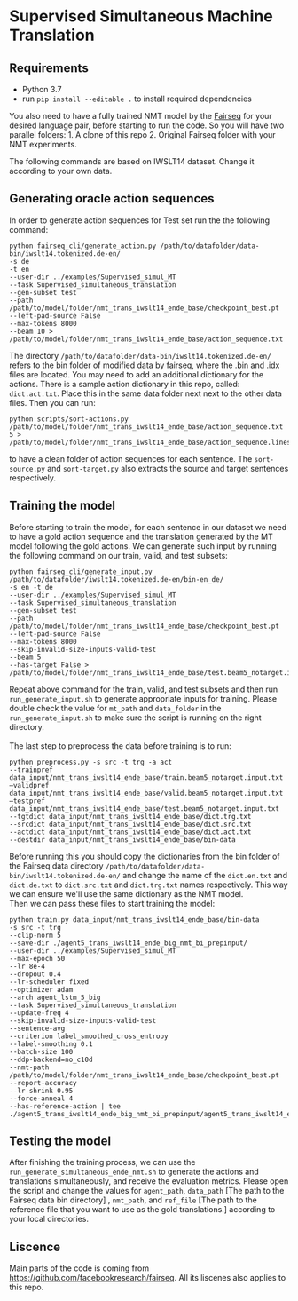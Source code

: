 # Supervised Simultaneous Machine Translation

## Requirements

- Python 3.7
- run `pip install --editable .` to install required dependencies

You also need to have a fully trained NMT model by the [Fairseq](https://github.com/facebookresearch/fairseq) for your desired language pair, before starting to run the code. So you will have two parallel folders: 1. A clone of this repo 2. Original Fairseq folder with your NMT experiments.

The following commands are based on IWSLT14 dataset. Change it according to your own data.

## Generating oracle action sequences
In order to generate action sequences for Test set run the the following command:

```
python fairseq_cli/generate_action.py /path/to/datafolder/data-bin/iwslt14.tokenized.de-en/
-s de
-t en
--user-dir ../examples/Supervised_simul_MT
--task Supervised_simultaneous_translation
--gen-subset test
--path /path/to/model/folder/nmt_trans_iwslt14_ende_base/checkpoint_best.pt
--left-pad-source False
--max-tokens 8000
--beam 10 > /path/to/model/folder/nmt_trans_iwslt14_ende_base/action_sequence.txt
```
The directory `/path/to/datafolder/data-bin/iwslt14.tokenized.de-en/` refers to the bin folder of modified data by fairseq, where the .bin and .idx files are located. You may need to add an additional dictionary for the actions. There is a sample action dictionary in this repo, called: `dict.act.txt`. Place this in the same data folder next next to the other data files.
Then you can run:

```
python scripts/sort-actions.py /path/to/model/folder/nmt_trans_iwslt14_ende_base/action_sequence.txt 5 > /path/to/model/folder/nmt_trans_iwslt14_ende_base/action_sequence.lines.txt
```

to have a clean folder of action sequences for each sentence. The `sort-source.py` and `sort-target.py` also extracts the source and target sentences respectively.

## Training the model

Before starting to train the model, for each sentence in our dataset we need to have a gold action sequence and the translation generated by the MT model following the gold actions. We can generate such input by running the following command on our train, valid, and test subsets:

```
python fairseq_cli/generate_input.py /path/to/datafolder/iwslt14.tokenized.de-en/bin-en_de/
-s en -t de
--user-dir ../examples/Supervised_simul_MT
--task Supervised_simultaneous_translation
--gen-subset test
--path /path/to/model/folder/nmt_trans_iwslt14_ende_base/checkpoint_best.pt
--left-pad-source False
--max-tokens 8000
--skip-invalid-size-inputs-valid-test
--beam 5
--has-target False > /path/to/model/folder/nmt_trans_iwslt14_ende_base/test.beam5_notarget.input.txt
```
Repeat above command for the train, valid, and test subsets and then run `run_generate_input.sh` to generate appropriate inputs for training. Please double check the value for `mt_path` and `data_folder` in the `run_generate_input.sh` to make sure the script is running on the right directory.\
\
The last step to preprocess the data before training is to run:
```
python preprocess.py -s src -t trg -a act 
--trainpref data_input/nmt_trans_iwslt14_ende_base/train.beam5_notarget.input.txt
—validpref data_input/nmt_trans_iwslt14_ende_base/valid.beam5_notarget.input.txt
—testpref data_input/nmt_trans_iwslt14_ende_base/test.beam5_notarget.input.txt
--tgtdict data_input/nmt_trans_iwslt14_ende_base/dict.trg.txt 
--srcdict data_input/nmt_trans_iwslt14_ende_base/dict.src.txt 
--actdict data_input/nmt_trans_iwslt14_ende_base/dict.act.txt
--destdir data_input/nmt_trans_iwslt14_ende_base/bin-data
```
Before running this you should copy the dictionaries from the bin folder of the Fairseq data directory `/path/to/datafolder/data-bin/iwslt14.tokenized.de-en/` and change the name of the `dict.en.txt` and `dict.de.txt` to `dict.src.txt` and `dict.trg.txt` names respectively. This way we can ensure we'll use the same dictionary as the NMT model.
\
Then we can pass these files to start training the model:

```
python train.py data_input/nmt_trans_iwslt14_ende_base/bin-data
-s src -t trg
--clip-norm 5
--save-dir ./agent5_trans_iwslt14_ende_big_nmt_bi_prepinput/
--user-dir ../examples/Supervised_simul_MT
--max-epoch 50
--lr 8e-4
--dropout 0.4
--lr-scheduler fixed
--optimizer adam
--arch agent_lstm_5_big
--task Supervised_simultaneous_translation
--update-freq 4
--skip-invalid-size-inputs-valid-test
--sentence-avg
--criterion label_smoothed_cross_entropy
--label-smoothing 0.1
--batch-size 100
--ddp-backend=no_c10d
--nmt-path /path/to/model/folder/nmt_trans_iwslt14_ende_base/checkpoint_best.pt
--report-accuracy
--lr-shrink 0.95
--force-anneal 4
--has-reference-action | tee ./agent5_trans_iwslt14_ende_big_nmt_bi_prepinput/agent5_trans_iwslt14_ende_big_nmt_bi_prepinput.log
```

## Testing the model

After finishing the training process, we can use the `run_generate_simultaneous_ende_nmt.sh` to generate the actions and translations simultaneously, and receive the evaluation metrics. Please open the script and change the values for `agent_path`, `data_path` \[The path to the Fairseq data bin directory\] , `nmt_path`, and `ref_file` \[The path to the reference file that you want to use as the gold translations.\] according to your local directories.

## Liscence

Main parts of the code is coming from https://github.com/facebookresearch/fairseq. All its liscenes also applies to this repo.
